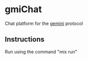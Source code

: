 # gmiChat

Chat platform for the [gemini][0] protocol

## Instructions

Run using the command "mix run"

[0]: https://gemini.circumlunar.space/
